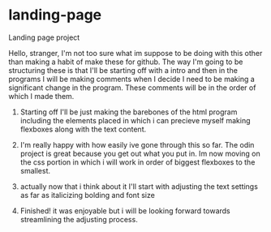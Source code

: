 # landing-page
Landing page project

Hello, stranger, I'm not too sure what im suppose to be doing with this other than making a habit of make these for github. The way I'm going to be structuring these is that I'll be starting off with a intro and then in the programs I will be making comments when I decide I need to be making a significant change in the program. These comments will be in the order of which I made them.

1. Starting off I'll be just making the barebones of the html program including the elements placed in which i can precieve myself making flexboxes along with the text content.

2. I'm really happy with how easily ive gone through this so far. The odin project is great because you get out what you put in. Im now moving on the css portion in which i will work in order of biggest flexboxes to the smallest.

3. actually now that i think about it I'll start with adjusting the text settings as far as italicizing bolding and font size

4. Finished! it was enjoyable but i will be looking forward towards streamlining the adjusting process.

